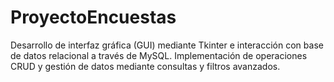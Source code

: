 # ProyectoEncuestas
Desarrollo de interfaz gráfica (GUI) mediante Tkinter e interacción con base de datos relacional a través de MySQL. Implementación de operaciones CRUD y gestión de datos mediante consultas y filtros avanzados.
